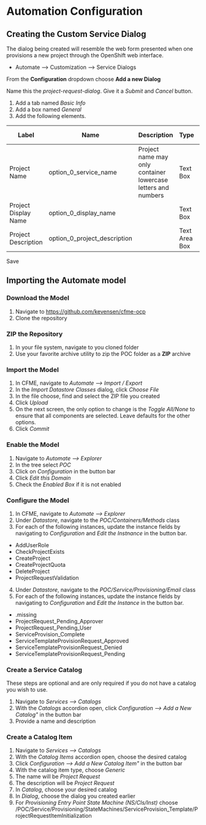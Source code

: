 # Automation Configuration
## Creating the Custom Service Dialog
The dialog being created will resemble the web form presented when one provisions a new project through the OpenShift web interface.
* Automate --> Customization --> Service Dialogs

From the **Configuration** dropdown choose **Add a new Dialog**

Name this the *project-request-dialog*.  Give it a *Submit* and *Cancel* button.

1. Add a tab named *Basic Info*
2. Add a box named *General*
3. Add the following elements.

| Label | Name | Description | Type | Required |  Validator Rule |
| ----- | ---- | ----------- | ---- | -------- | -------------- |
| Project Name | option_0_service_name | Project name may only container lowercase letters and numbers | Text Box | Yes | ^[a-z0-9]*$ |
| Project Display Name | option_0_display_name  | | Text Box | No | |
| Project Description | option_0_project_description | | Text Area Box | No |  |

Save

## Importing the Automate model
### Download the Model

1. Navigate to https://github.com/kevensen/cfme-ocp
2. Clone the repository

### ZIP the Repository

1. In your file system, navigate to you cloned folder
2. Use your favorite archive utility to zip the POC folder as a **ZIP** archive

### Import the Model

1. In CFME, navigate to *Automate --> Import / Export*
2. In the *Import Datastore Classes* dialog, click *Choose File*
3. In the file choose, find and select the ZIP file you created
4. Click *Upload*
5. On the next screen, the only option to change is the *Toggle All/None* to ensure that all components are selected.  Leave defaults for the other options.
6. Click *Commit*

### Enable the Model

1. Navigate to *Automate --> Explorer*
2. In the tree select *POC*
3. Click on *Configuration* in the button bar
4. Click *Edit this Domain*
5. Check the *Enabled Box* if it is not enabled

### Configure the Model

1. In CFME, navigate to *Automate --> Explorer*
2. Under *Datastore*, navigate to the *POC/Containers/Methods* class
3. For each of the following instances, update the instance fields by navigating to *Configuration* and *Edit the Instnance* in the button bar.
 * AddUserRole
 * CheckProjectExists
 * CreateProject
 * CreateProjectQuota
 * DeleteProject
 * ProjectRequestValidation
 4. Under *Datastore*, navigate to the *POC/Service/Provisioning/Email* class
 5. For each of the following instances, update the instance fields by navigating to *Configuration* and *Edit the Instance* in the button bar.
 * .missing
 * ProjectRequest_Pending_Approver
 * ProjectRequest_Pending_User
 * ServiceProvision_Complete
 * ServiceTemplateProvisionRequest_Approved
 * ServiceTemplateProvisionRequest_Denied
 * ServiceTemplateProvisionRequest_Pending

### Create a Service Catalog

These steps are optional and are only required if you do not have a catalog you wish to use.

1. Navigate to *Services --> Catalogs*
2. With the *Catalogs* accordion open, click *Configuration --> Add a New Catalog"* in the button bar
3. Provide a name and description

### Create a Catalog Item

1. Navigate to *Services --> Catalogs*
2. With the *Catalog Items* accordion open, choose the desired catalog
3. Click *Configuration --> Add a New Catalog Item"* in the button bar
4. With the catalog item type, choose *Generic*
5. The name will be *Project Request*
6. The description will be *Project Request*
7. In *Catalog*, choose your desired catalog
8. In *Dialog*, choose the dialog you created earlier
9. For *Provisioning Entry Point State Machine (NS/Cls/Inst)* choose /POC/Service/Provisioning/StateMachines/ServiceProvision_Template/ProjectRequestItemInitialization
